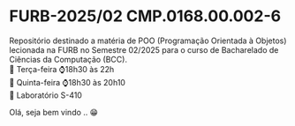 # FURB-2025/02 CMP.0168.00.002-6
Repositório destinado a matéria de POO (Programação Orientada à Objetos) lecionada na FURB no Semestre 02/2025 para o curso de Bacharelado de Ciências da Computação (BCC).  
📆 Terça-feira ⌚18h30 às 22h  
📆 Quinta-feira ⌚18h30 às 20h10  
📍 Laboratório S-410

Olá, seja bem vindo .. 😁
